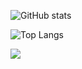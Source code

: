 ![GitHub stats](https://github-readme-stats.vercel.app/api?username=luissoaresx7&show_icons=true&theme=radical)

 
 ![Top Langs](https://github-readme-stats.vercel.app/api/top-langs/?username=luissoaresx7&size_weight=0.5&count_weight=0.5)
 
<div> 
 
  <a href="https://www.linkedin.com/in/luis-roberto-soares-040336253/" target="_blank"><img src="https://img.shields.io/badge/-LinkedIn-%230077B5?style=for-the-badge&logo=linkedin&logoColor=white" target="_blank"></a> 
  
</div>
